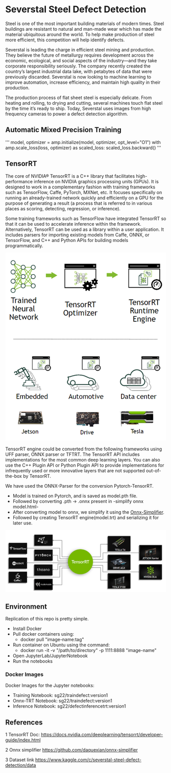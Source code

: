 # Severstal Steel Defect Detection

Steel is one of the most important building materials of modern times. Steel buildings are resistant to natural and man-made wear which has made the material ubiquitous around the world. To help make production of steel more efficient, this competition will help identify defects.

Severstal is leading the charge in efficient steel mining and production. They believe the future of metallurgy requires development across the economic, ecological, and social aspects of the industry—and they take corporate responsibility seriously. The company recently created the country’s largest industrial data lake, with petabytes of data that were previously discarded. Severstal is now looking to machine learning to improve automation, increase efficiency, and maintain high quality in their production.

The production process of flat sheet steel is especially delicate. From heating and rolling, to drying and cutting, several machines touch flat steel by the time it’s ready to ship. Today, Severstal uses images from high frequency cameras to power a defect detection algorithm.

## Automatic Mixed Precision Training

'''
model, optimizer = amp.initialize(model, optimizer, opt_level="O1")
with amp.scale_loss(loss, optimizer) as scaled_loss:
    scaled_loss.backward()
'''

## TensorRT

The core of NVIDIA® TensorRT is a C++ library that facilitates high-performance inference on NVIDIA graphics processing units (GPUs). It is designed to work in a complementary fashion with training frameworks such as TensorFlow, Caffe, PyTorch, MXNet, etc. It focuses specifically on running an already-trained network quickly and efficiently on a GPU for the purpose of generating a result (a process that is referred to in various places as scoring, detecting, regression, or inference).

Some training frameworks such as TensorFlow have integrated TensorRT so that it can be used to accelerate inference within the framework. Alternatively, TensorRT can be used as a library within a user application. It includes parsers for importing existing models from Caffe, ONNX, or TensorFlow, and C++ and Python APIs for building models programmatically.

<p align="center">
<img src = "https://github.com/SarthakGarg13/Severstal-Steel-Defect-Detection/blob/master/images/tensorrt.png">
</p>


TensorRT engine could be converted from the following frameworks using UFF parser, ONNX parser or TFTRT. The TensorRT API includes implementations for the most common deep learning layers. You can also use the C++ Plugin API or Python Plugin API to provide implementations for infrequently used or more innovative layers that are not supported out-of-the-box by TensorRT.

We have used the ONNX-Parser for the conversion Pytorch-TensorRT.
- Model is trained on Pytorch, and is saved as model.pth file. 
- Followed by converting .pth -> .onnx present in -simplify onnx model.html- 
- After converting model to onnx, we simplify it using the [Onnx-Simplifier](https://github.com/daquexian/onnx-simplifier).
- Followed by creating TensorRT engine(model.trt) and serializing it for later use.



<p align="center">
<img src = "https://github.com/SarthakGarg13/Severstal-Steel-Defect-Detection/blob/master/images/onnx-tensorrt.png">
</p>



## Environment

Replication of this repo is pretty simple.
- Install Docker
- Pull docker containers using:
  - docker pull "image-name:tag"
- Run container on Ubuntu using the command:
  - docker run -it -v "/path/to/directory" -p 1111:8888 "image-name"
- Open JupyterLab/JupyterNotebook
- Run the notebooks

### Docker Images

Docker Images for the Jupyter notebooks:
- Training Notebook: sg22/traindefect:version1
- Onnx-TRT Notebook: sg22/traindefect:version1
- Inference Notebook: sg22/defectinferencetrt:version1

## References

1 TensorRT Doc: https://docs.nvidia.com/deeplearning/tensorrt/developer-guide/index.html

2 Onnx simplifier https://github.com/daquexian/onnx-simplifier

3 Dataset link https://www.kaggle.com/c/severstal-steel-defect-detection/data
